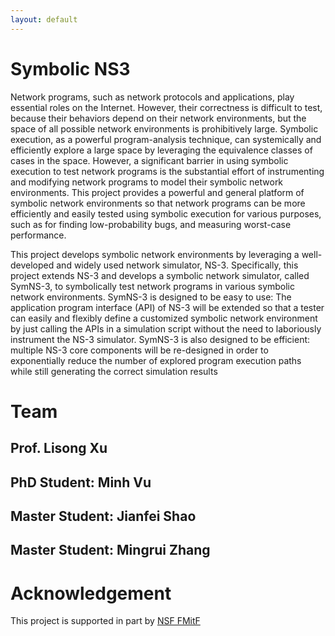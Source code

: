 ```yaml
---
layout: default
---
```


# Symbolic NS3

Network programs, such as network protocols and applications, play essential roles on the Internet. However, their correctness is difficult to test, because their behaviors depend on their network environments, but the space of all possible network environments is prohibitively large. Symbolic execution, as a powerful program-analysis technique, can systemically and efficiently explore a large space by leveraging the equivalence classes of cases in the space. However, a significant barrier in using symbolic execution to test network programs is the substantial effort of instrumenting and modifying network programs to model their symbolic network environments. This project provides a powerful and general platform of symbolic network environments so that network programs can be more efficiently and easily tested using symbolic execution for various purposes, such as for finding low-probability bugs, and measuring worst-case performance.

This project develops symbolic network environments by leveraging a well-developed and widely used network simulator, NS-3. Specifically, this project extends NS-3 and develops a symbolic network simulator, called SymNS-3, to symbolically test network programs in various symbolic network environments. SymNS-3 is designed to be easy to use: The application program interface (API) of NS-3 will be extended so that a tester can easily and flexibly define a customized symbolic network environment by just calling the APIs in a simulation script without the need to laboriously instrument the NS-3 simulator. SymNS-3 is also designed to be efficient: multiple NS-3 core components will be re-designed in order to exponentially reduce the number of explored program execution paths while still generating the correct simulation results

# Team

## Prof. Lisong Xu

## PhD Student: Minh Vu

## Master Student: Jianfei Shao

## Master Student: Mingrui Zhang

# Acknowledgement

This project is supported in part by [NSF FMitF](https://www.nsf.gov/awardsearch/showAward?AWD_ID=1918204&HistoricalAwards=false)
